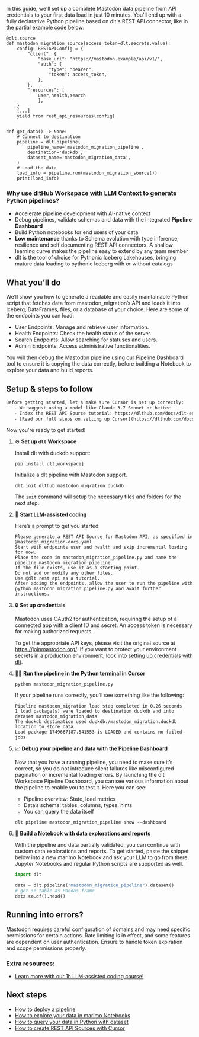 In this guide, we'll set up a complete Mastodon data pipeline from API credentials to your first data load in just 10 minutes. You'll end up with a fully declarative Python pipeline based on dlt's REST API connector, like in the partial example code below:

```python-outcome
@dlt.source
def mastodon_migration_source(access_token=dlt.secrets.value):
    config: RESTAPIConfig = {
        "client": {
            "base_url": "https://mastodon.example/api/v1/",
            "auth": {
                "type": "bearer",
                "token": access_token,
            },
        },
        "resources": [
            user,health,search
            ],
    }
    [...]
    yield from rest_api_resources(config)


def get_data() -> None:
    # Connect to destination
    pipeline = dlt.pipeline(
        pipeline_name='mastodon_migration_pipeline',
        destination='duckdb',
        dataset_name='mastodon_migration_data', 
    )
    # Load the data
    load_info = pipeline.run(mastodon_migration_source())
    print(load_info) 
```

### Why use dltHub Workspace with LLM Context to generate Python pipelines?

- Accelerate pipeline development with AI-native context
- Debug pipelines, validate schemas and data with the integrated **Pipeline Dashboard**
- Build Python notebooks for end users of your data
- **Low maintenance** thanks to Schema evolution with type inference, resilience and self documenting REST API connectors. A shallow learning curve makes the pipeline easy to extend by any team member
- dlt is the tool of choice for Pythonic Iceberg Lakehouses, bringing mature data loading to pythonic Iceberg with or without catalogs

## What you’ll do

We’ll show you how to generate a readable and easily maintainable Python script that fetches data from mastodon_migration’s API and loads it into Iceberg, DataFrames, files, or a database of your choice. Here are some of the endpoints you can load:

- User Endpoints: Manage and retrieve user information.
- Health Endpoints: Check the health status of the server.
- Search Endpoints: Allow searching for statuses and users.
- Admin Endpoints: Access administrative functionalities.

You will then debug the Mastodon pipeline using our Pipeline Dashboard tool to ensure it is copying the data correctly, before building a Notebook to explore your data and build reports.

## Setup & steps to follow

```default
Before getting started, let's make sure Cursor is set up correctly:
   - We suggest using a model like Claude 3.7 Sonnet or better
   - Index the REST API Source tutorial: https://dlthub.com/docs/dlt-ecosystem/verified-sources/rest_api/ and add it to context as **@dlt rest api**
   - [Read our full steps on setting up Cursor](https://dlthub.com/docs/dlt-ecosystem/llm-tooling/cursor-restapi#23-configuring-cursor-with-documentation)
```

Now you're ready to get started!

1. ⚙️ **Set up `dlt` Workspace**
    
    Install dlt with duckdb support:
    ```shell
    pip install dlt[workspace]
    ```

    Initialize a dlt pipeline with Mastodon support.
    ```shell
    dlt init dlthub:mastodon_migration duckdb
    ```

    The `init` command will setup the necessary files and folders for the next step.
    
2. 🤠 **Start LLM-assisted coding**
    
    Here’s a prompt to get you started:
    
    ```prompt
    Please generate a REST API Source for Mastodon API, as specified in @mastodon_migration-docs.yaml 
    Start with endpoints user and health and skip incremental loading for now. 
    Place the code in mastodon_migration_pipeline.py and name the pipeline mastodon_migration_pipeline. 
    If the file exists, use it as a starting point. 
    Do not add or modify any other files. 
    Use @dlt rest api as a tutorial. 
    After adding the endpoints, allow the user to run the pipeline with python mastodon_migration_pipeline.py and await further instructions.
    ```

    
3. 🔒 **Set up credentials** 
    
    Mastodon uses OAuth2 for authentication, requiring the setup of a connected app with a client ID and secret. An access token is necessary for making authorized requests.
    
    To get the appropriate API keys, please visit the original source at https://joinmastodon.org/.
    If you want to protect your environment secrets in a production environment, look into [setting up credentials with dlt](https://dlthub.com/docs/walkthroughs/add_credentials).
    
4. 🏃‍♀️ **Run the pipeline in the Python terminal in Cursor**
    
    ```shell
    python mastodon_migration_pipeline.py
    ```
    
    If your pipeline runs correctly, you’ll see something like the following:
    
    ```shell
    Pipeline mastodon_migration load step completed in 0.26 seconds
    1 load package(s) were loaded to destination duckdb and into dataset mastodon_migration_data
    The duckdb destination used duckdb:/mastodon_migration.duckdb location to store data
    Load package 1749667187.541553 is LOADED and contains no failed jobs
    ```
    
5. 📈 **Debug your pipeline and data with the Pipeline Dashboard**

    Now that you have a running pipeline, you need to make sure it’s correct, so you do not introduce silent failures like misconfigured pagination or incremental loading errors. By launching the dlt Workspace Pipeline Dashboard, you can see various information about the pipeline to enable you to test it. Here you can see:
    - Pipeline overview: State, load metrics
    - Data’s schema: tables, columns, types, hints
    - You can query the data itself
    
    ```shell
    dlt pipeline mastodon_migration_pipeline show --dashboard
    ```
    
6. 🐍 **Build a Notebook with data explorations and reports**

    With the pipeline and data partially validated, you can continue with custom data explorations and reports. To get started, paste the snippet below into a new marimo Notebook and ask your LLM to go from there. Jupyter Notebooks and regular Python scripts are supported as well.

    
    ```python
    import dlt

   data = dlt.pipeline("mastodon_migration_pipeline").dataset()
   # get se table as Pandas frame
   data.se.df().head()
    ```

## Running into errors?

Mastodon requires careful configuration of domains and may need specific permissions for certain actions. Rate limiting is in effect, and some features are dependent on user authentication. Ensure to handle token expiration and scope permissions properly.

### Extra resources:

- [Learn more with our 1h LLM-assisted coding course!](https://www.youtube.com/watch?v=GGid70rnJuM)

## Next steps

- [How to deploy a pipeline](https://dlthub.com/docs/walkthroughs/deploy-a-pipeline)
- [How to explore your data in marimo Notebooks](https://dlthub.com/docs/general-usage/dataset-access/marimo)
- [How to query your data in Python with dataset](https://dlthub.com/docs/general-usage/dataset-access/dataset)
- [How to create REST API Sources with Cursor](https://dlthub.com/docs/dlt-ecosystem/llm-tooling/cursor-restapi)
